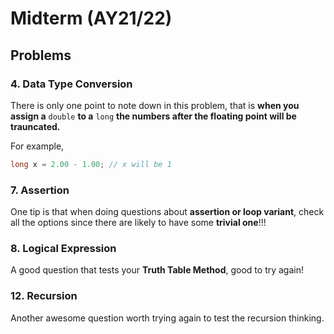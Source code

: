 # Midterm (AY21/22)

## Problems

### 4. Data Type Conversion

There is only one point to note down in this problem, that is **when you assign a** `double` **to a** `long` **the numbers after the floating point will be trauncated.**

For example,

```c
long x = 2.00 - 1.00; // x will be 1
```

### 7. Assertion

One tip is that when doing questions about **assertion or loop variant**, check all the options since there are likely to have some **trivial one**!!!

### 8. Logical Expression

A good question that tests your **Truth Table Method**, good to try again!

### 12. Recursion

Another awesome question worth trying again to test the recursion thinking.
